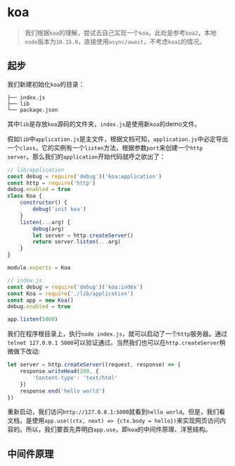 # koa

> 我们根据`koa`的理解，尝试去自己实现一个`koa`。此处是参考`koa2`，本地`node`版本为`10.15.0`，直接使用`async/await`，不考虑`koa1`的情况。

## 起步

我们新建初始化`koa`的目录：

```
├── index.js
├── lib
└── package.json
```

其中`lib`是存放`koa`源码的文件夹，`index.js`是使用新`koa`的demo文件。

假如`lib`中`application.js`是主文件，根据文档可知，`application.js`中必定导出一个`class`，它的实例有一个`listen`方法，根据参数`port`来创建一个`http server`。那么我们的`application`开始代码就呼之欲出了：

```javascript
// lib/application
const debug = require('debug')('koa:application')
const http = require('http')
debug.enabled = true
class Koa {
    constructor() {
        debug('init koa')
    }
    listen(...arg) {
        debug(arg)
        let server = http.createServer()
        return server.listen(...arg)
    }
}

module.exports = Koa
```

```javascript
// index.js
const debug = require('debug')('koa:index')
const Koa = require('./lib/application')
const app = new Koa()
debug.enabled = true

app.listen(5000)
```
我们在程序根目录上，执行`node index.js`，就可以启动了一个`http`服务器。通过`telnet 127.0.0.1 5000`可以验证通过。当然我们也可以在`http.createServer`稍微做下改动:

```javascript
let server = http.createServer((request, response) => {
    response.writeHead(200, {
        'Content-type': 'text/html'
    })
    response.end('hello world')
})
```

重新启动，我们访问`http://127.0.0.1:5000`就看到`hello world`。但是，我们看文档，是使用`app.use((ctx, next) => {ctx.body = hello})`来实现网页访问内容的。所以，我们要首先弄明白`app.use`，即`koa`的中间件原理、洋葱结构。

## 中间件原理


